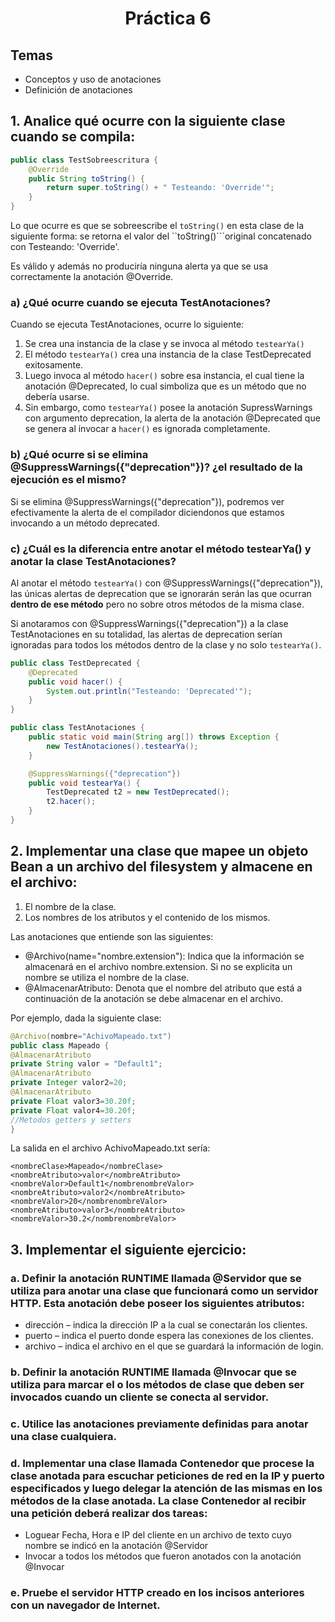 <h1 align="center">Práctica 6</h1>

## Temas

-   Conceptos y uso de anotaciones
-   Definición de anotaciones

## 1. Analice qué ocurre con la siguiente clase cuando se compila:

```java
public class TestSobreescritura {
    @Override
    public String toString() {
        return super.toString() + " Testeando: 'Override'";
    }
}
```

Lo que ocurre es que se sobreescribe el `toString()` en esta clase de la siguiente forma: se retorna el valor del ``toString()```original concatenado con Testeando: 'Override'.

Es válido y además no produciría ninguna alerta ya que se usa correctamente la anotación @Override.

### a) ¿Qué ocurre cuando se ejecuta TestAnotaciones?

Cuando se ejecuta TestAnotaciones, ocurre lo siguiente:

1. Se crea una instancia de la clase y se invoca al método `testearYa()`
2. El método `testearYa()` crea una instancia de la clase TestDeprecated exitosamente.
3. Luego invoca al método `hacer()` sobre esa instancia, el cual tiene la anotación @Deprecated, lo cual simboliza que es un método que no debería usarse.
4. Sin embargo, como `testearYa()` posee la anotación SupressWarnings con argumento deprecation, la alerta de la anotación @Deprecated que se genera al invocar a `hacer()` es ignorada completamente.

### b) ¿Qué ocurre si se elimina @SuppressWarnings({"deprecation"})? ¿el resultado de la ejecución es el mismo?

Si se elimina @SuppressWarnings({"deprecation"}), podremos ver efectivamente la alerta de el compilador diciendonos que estamos invocando a un método deprecated.

### c) ¿Cuál es la diferencia entre anotar el método testearYa() y anotar la clase TestAnotaciones?

Al anotar el método `testearYa()` con @SuppressWarnings({"deprecation"}), las únicas alertas de deprecation que se ignorarán serán las que ocurran **dentro de ese método** pero no sobre otros métodos de la misma clase.

Si anotaramos con @SuppressWarnings({"deprecation"}) a la clase TestAnotaciones en su totalidad, las alertas de deprecation serían ignoradas para todos los métodos dentro de la clase y no solo `testearYa()`.

```java
public class TestDeprecated {
    @Deprecated
    public void hacer() {
        System.out.println("Testeando: 'Deprecated'");
    }
}

public class TestAnotaciones {
    public static void main(String arg[]) throws Exception {
        new TestAnotaciones().testearYa();
    }

    @SuppressWarnings({"deprecation"})
    public void testearYa() {
        TestDeprecated t2 = new TestDeprecated();
        t2.hacer();
    }
}
```

## 2. Implementar una clase que mapee un objeto Bean a un archivo del filesystem y almacene en el archivo:

1. El nombre de la clase.
2. Los nombres de los atributos y el contenido de los mismos.

Las anotaciones que entiende son las siguientes:

-   @Archivo(name="nombre.extension"): Indica que la información se almacenará en el archivo nombre.extension. Si no se explicita un nombre se utiliza el nombre de la clase.
-   @AlmacenarAtributo: Denota que el nombre del atributo que está a continuación de la anotación se debe almacenar en el archivo.

Por ejemplo, dada la siguiente clase:

```java
@Archivo(nombre="AchivoMapeado.txt")
public class Mapeado {
@AlmacenarAtributo
private String valor = "Default1";
@AlmacenarAtributo
private Integer valor2=20;
@AlmacenarAtributo
private Float valor3=30.20f;
private Float valor4=30.20f;
//Metodos getters y setters
}
```

La salida en el archivo AchivoMapeado.txt sería:

```
<nombreClase>Mapeado</nombreClase>
<nombreAtributo>valor</nombreAtributo>
<nombreValor>Default1</nombrenombreValor>
<nombreAtributo>valor2</nombreAtributo>
<nombreValor>20</nombrenombreValor>
<nombreAtributo>valor3</nombreAtributo>
<nombreValor>30.2</nombrenombreValor>
```

## 3. Implementar el siguiente ejercicio:

### a. Definir la anotación RUNTIME llamada @Servidor que se utiliza para anotar una clase que funcionará como un servidor HTTP. Esta anotación debe poseer los siguientes atributos:

-   dirección – indica la dirección IP a la cual se conectarán los clientes.
-   puerto – indica el puerto donde espera las conexiones de los clientes.
-   archivo – indica el archivo en el que se guardará la información de login.

### b. Definir la anotación RUNTIME llamada @Invocar que se utiliza para marcar el o los métodos de clase que deben ser invocados cuando un cliente se conecta al servidor.

### c. Utilice las anotaciones previamente definidas para anotar una clase cualquiera.

### d. Implementar una clase llamada Contenedor que procese la clase anotada para escuchar peticiones de red en la IP y puerto especificados y luego delegar la atención de las mismas en los métodos de la clase anotada. La clase Contenedor al recibir una petición deberá realizar dos tareas:

-   Loguear Fecha, Hora e IP del cliente en un archivo de texto cuyo nombre se indicó en la anotación @Servidor
-   Invocar a todos los métodos que fueron anotados con la anotación @Invocar

### e. Pruebe el servidor HTTP creado en los incisos anteriores con un navegador de Internet.
